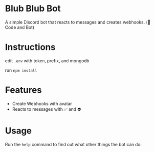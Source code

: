 # Blub Blub Bot

A simple Discord bot that reacts to messages and creates webhooks. (💩 Code and Bot)

# Instructions
edit `.env` with token, prefix, and mongodb

run `npm install`

# Features
- Create Webhooks with avatar
- Reacts to messages with ✅ and ⛔

# Usage
Run the `help` command to find out what other things the bot can do. 
